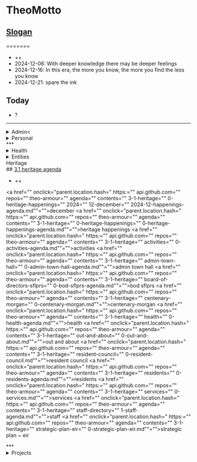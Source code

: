 # TheoMotto

## <a href="" onclick="parent.location.hash=&quot;https://api.github.com/repos/theo-armour/pages/contents/00-snippets/1-slogan-of-the-day.md&quot;">Slogan</a>
=======

* ++
* 2024-12-06: With deeper knowledge there may be deeper feelings
* 2024-12-16: In this era, the more you know, the more you find the less you know
* 2024-12-21: spare the ink

<!-- this is a comment -->
## Today

* ?

***

<!--

**Admin**

-->
<details>
<summary>Admin&lt;</summary>
## <a href="" onclick="parent.location.hash=" https:="" api.github.com="" repos="" theo-armour="" agenda="" contents="" 0-admin="" 0-admin-agenda.md""="">0 Admin Agenda</a>

* ?

<a href="" onclick="parent.location.hash=" https:="" api.github.com="" repos="" theo-armour="" agenda="" contents="" 0-admin="" mia="" 0-mia-agenda.md""="">mia agenda</a>

<a href="" onclick="parent.location.hash=" https:="" api.github.com="" repos="" theo-armour="" agenda="" contents="" 0-admin="" will-trust="" 0-will-trust-agenda.md""="">0.1 will &amp; trust</a>

<a href="" onclick="parent.location.hash=" https:="" api.github.com="" repos="" theo-armour="" agenda="" contents="" 0-admin="" taxes="" 0-2024-taxes-agenda.md""="">0.1 2024 taxes</a>

</details>
<!-- *** -->
<details>
<!-- -->
<summary>Personal</summary>
## <a href="" onclick="parent.location.hash=" https:="" api.github.com="" repos="" theo-armour="" agenda="" contents="" 0-admin-personal="" 0-admin-personal.md""="">0 Admin Personal</a>

* ?
* Printer canon cartridge returned
* Plateau chair
* Winter shoes
* EyeBuyDirect: small specs
* A: mike ~
* Safeway: esomeprazole ~&nbsp;

Waiting

* ++

<a href="" onclick="parent.location.hash=" https:="" api.github.com="" repos="" theo-armour="" agenda="" contents="" 1-schedule-weekly.md""="">0.1-schedule-days-of-week</a>

<a href="" onclick="parent.location.hash=" https:="" api.github.com="" repos="" theo-armour="" agenda="" contents="" 1-schedule-daily.md""="">0.1-schedule-daily</a>

<a href="" onclick="parent.location.hash=" https:="" api.github.com="" repos="" theo-armour="" agenda="" contents="" 1-notes.md""="">0.1-notes</a>

</details>
***

<!--

**Health**

-->
<details>
<summary>Health</summary>
## <a href="" onclick="parent.location.hash=" https:="" api.github.com="" repos="" theo-armour="" agenda="" contents="" 1-health="" 0-health-agenda.md""="">1.0 Health Agenda</a>

* ++

<a href="" onclick="parent.location.hash=" https:="" api.github.com="" repos="" theo-armour="" agenda="" contents="" 1-health="" dentistry.md""="">dentistry</a>

<a href="" onclick="parent.location.hash=" https:="" api.github.com="" repos="" theo-armour="" agenda="" contents="" 1-health="" dermatology.md""="">dermatology</a>

<a href="" onclick="parent.location.hash=" https:="" api.github.com="" repos="" theo-armour="" agenda="" contents="" 1-health="" gastroenterology.md""="">gastroenterology</a>

<a href="" onclick="parent.location.hash=" https:="" api.github.com="" repos="" theo-armour="" agenda="" contents="" 1-health="" ophthalmology.md""="">ophthalmology</a>

<a href="" onclick="parent.location.hash=" https:="" api.github.com="" repos="" theo-armour="" agenda="" contents="" 1-health="" 2-pph.md""="">pph</a>

<a href="" onclick="parent.location.hash=" https:="" api.github.com="" repos="" theo-armour="" agenda="" contents="" 1-health="" 1-health-history.md""="">1.1 Health History</a>

<a href="" onclick="parent.location.hash=" https:="" api.github.com="" repos="" theo-armour="" agenda="" contents="" 1-health="" 1-health-insurance.md""="">1.1 Health Insurance</a>

<a href="" onclick="parent.location.hash=" https:="" api.github.com="" repos="" theo-armour="" agenda="" contents="" 1-health="" 1-health-journal.md""="">1.1 Health Journal</a>

<a href="" onclick="parent.location.hash=" https:="" api.github.com="" repos="" theo-armour="" agenda="" contents="" 1-health="" 1-health-providers.md""="">1.1 Health Providers</a>

<a href="" onclick="parent.location.hash=" https:="" api.github.com="" repos="" theo-armour="" agenda="" contents="" 1-health="" 1-health-reference.md""="">1.1 Health Reference</a>

</details>
<!--

**Simplicity**

-->
<details>

<summary>Simplicity</summary>
## <a href="" onclick="parent.location.hash=" https:="" api.github.com="" repos="" theo-armour="" agenda="" contents="" 1-simplicity="" 0-simplicity-agenda.md""="">1.0 simplicity</a>

<a href="" onclick="parent.location.hash=" https:="" api.github.com="" repos="" theo-armour="" agenda="" contents="" 1-simplicity="" nicole-smith="" 0-nicole-agenda.md""="">nicole agenda</a>

<a href="" onclick="parent.location.hash=" https:="" api.github.com="" repos="" theo-armour="" agenda="" contents="" 1-simplicity="" archiving="" 0-archiving-agenda.md""="">1.1 archiving</a>

<a href="" onclick="parent.location.hash=" https:="" api.github.com="" repos="" theo-armour="" agenda="" contents="" 1-simplicity="" claudia="" 0-archiving-agenda.md""="">1.2 claudia</a>
</details>
<!--

**ACE IT**

-->
<details>
<summary>ACE IT</summary>
## <a href="" onclick="parent.location.hash=" https:="" api.github.com="" repos="" theo-armour="" agenda="" contents="" 2-ace-it="" 0-ace-it-agenda.md""="">2.0 ACE IT</a>

* ++
* Buy more: share paper
* Netflix: ace-i

<<<<<<< HEAD
## <a href="" onclick="parent.location.hash=&amp;quot;https://api.github.com/repos/theo-armour/agenda/contents/2-ace-it/alix.md&amp;quot;>Alix</a>

* ++

## <a href="" onclick="parent.location.hash=&amp;quot;https://api.github.com/repos/theo-armour/agenda/contents/2-ace-it/cynthia.md&amp;quot;>Cynthia</a>

* ++

## <a href="" onclick="parent.location.hash=&amp;quot;https://api.github.com/repos/theo-armour/agenda/contents/2-ace-it/eloise.md&amp;quot;>Eloise</a>
=======
## <code>&amp;lt;a href="" onclick="parent.location.hash=&amp;amp;quot;https://api.github.com/repos/theo-armour/agenda/contents/2-ace-it/alix.md&amp;amp;quot;"&amp;gt;</code>Alix <code>&amp;lt;/a&amp;gt;</code>

* ++

## <code>&amp;lt;a href="" onclick="parent.location.hash=&amp;amp;quot;https://api.github.com/repos/theo-armour/agenda/contents/2-ace-it/cynthia.md&amp;amp;quot;"&amp;gt;</code>Cynthia <code>&amp;lt;/a&amp;gt;</code>

* ++

## <code>&amp;lt;a href="" onclick="parent.location.hash=&amp;amp;quot;https://api.github.com/repos/theo-armour/agenda/contents/2-ace-it/eloise.md&amp;amp;quot;"&amp;gt;</code>Eloise <code>&amp;lt;/a&amp;gt;</code>
>>>>>>> 83e4245829dbda5a2d06916ec71a54ec371877e4

* ++
* Eloise: GitHub account + Coop

</details>
<!--

**Family**

 -->
<details>

<summary>Family</summary>
## <a href="" onclick="parent.location.hash=" https:="" api.github.com="" repos="" theo-armour="" agenda="" contents="" 2-family="" 0-family-agenda.md""="">2.1 Family</a>

* ++

</details>
<!--

**Peeps**

-->
<details>
<summary>Peeps</summary>
## <a href="" onclick="parent.location.hash=" https:="" api.github.com="" repos="" theo-armour="" agenda="" contents="" 2-peeps="" 0-peeps-agenda.md""="">2.2 Peeps</a>

</details>
***

<!--

**Entities**

-->
<details>
<summary>Entities</summary>
<!-- -->
## <a href="" onclick="parent.location.hash=" https:="" api.github.com="" repos="" theo-armour="" agenda="" contents="" 3-0-entities="" 0-entities-agenda.md""="">3.0 entities</a>

* ?

<!-- -->
<a href="" onclick="parent.location.hash=" https:="" api.github.com="" repos="" theo-armour="" agenda="" contents="" 3-0-entities="" 0-awesome-foundation="" 0-awesome-agenda.md""="">awesome</a>
<!-- -->
<a href="" onclick="parent.location.hash=" https:="" api.github.com="" repos="" theo-armour="" agenda="" contents="" 3-0-entities="" 0-next-village="" 0-next-village-agenda.md""="">next village</a>
<!-- -->
<a href="" onclick="parent.location.hash=" https:="" api.github.com="" repos="" theo-armour="" agenda="" contents="" 3-0-entities="" 0-sacsem="" 0-sacsem-agenda.md""="">sacsem</a>
<!-- -->
<a href="" onclick="parent.location.hash=" https:="" api.github.com="" repos="" theo-armour="" agenda="" contents="" 3-0-entities="" 0-sensay="" 0-sensay-agenda.md""="">sensay</a>
<!-- -->
<a href="" onclick="parent.location.hash=" https:="" api.github.com="" repos="" theo-armour="" agenda="" contents="" 3-0-entities="" 0-sps="" 0-sps-agenda.md""="">sps</a>
<!-- -->
<a href="" onclick="parent.location.hash=" https:="" api.github.com="" repos="" theo-armour="" agenda="" contents="" 3-0-entities="" 0-tgd="" 0-tgd-agenda.md""="">tgd</a>
<!-- -->
</details>
<!--

**Heritage**

-->
<details>
<!-- -->
<summary>Heritage</summary>
## <a href="" onclick="parent.location.hash=" https:="" api.github.com="" repos="" theo-armour="" agenda="" contents="" 3-1-heritage="" 0-heritage-agenda.md""="">3.1 heritage agenda</a>

* ++

<a href="" onclick="parent.location.hash=" https:="" api.github.com="" repos="" theo-armour="" agenda="" contents="" 3-1-heritage="" 0-heritage-happenings="" 2024="" 12-december="" 2024-12-happenings-agenda.md""="">december</a>
<a href="" onclick="parent.location.hash=" https:="" api.github.com="" repos="" theo-armour="" agenda="" contents="" 3-1-heritage="" 0-heritage-happenings="" 0-heritage-happenings-agenda.md""="">heritage happenings</a>
<a href="" onclick="parent.location.hash=" https:="" api.github.com="" repos="" theo-armour="" agenda="" contents="" 3-1-heritage="" activities="" 0-activities-agenda.md""="">activities</a>
<a href="" onclick="parent.location.hash=" https:="" api.github.com="" repos="" theo-armour="" agenda="" contents="" 3-1-heritage="" admin-town-hall="" 0-admin-town-hall-agenda.md""="">admin town hall</a>
<a href="" onclick="parent.location.hash=" https:="" api.github.com="" repos="" theo-armour="" agenda="" contents="" 3-1-heritage="" board-of-directors-sflprs="" 0-bod-sflprs-agenda.md""="">bod sflprs</a>
<a href="" onclick="parent.location.hash=" https:="" api.github.com="" repos="" theo-armour="" agenda="" contents="" 3-1-heritage="" centenary-morgan="" 0-centenary-morgan.md""="">centenary-morgan </a>
<a href="" onclick="parent.location.hash=" https:="" api.github.com="" repos="" theo-armour="" agenda="" contents="" 3-1-heritage="" health="" 0-health-agenda.md""="">health</a>
<a href="" onclick="parent.location.hash=" https:="" api.github.com="" repos="" theo-armour="" agenda="" contents="" 3-1-heritage="" out-and-about="" 0-out-and-about.md""="">out and about</a>
<a href="" onclick="parent.location.hash=" https:="" api.github.com="" repos="" theo-armour="" agenda="" contents="" 3-1-heritage="" resident-council="" 0-resident-council.md""="">resident council</a>
<a href="" onclick="parent.location.hash=" https:="" api.github.com="" repos="" theo-armour="" agenda="" contents="" 3-1-heritage="" residents="" 0-residents-agenda.md""="">residents</a>
<a href="" onclick="parent.location.hash=" https:="" api.github.com="" repos="" theo-armour="" agenda="" contents="" 3-1-heritage="" services="" 0-services.md""="">services</a>
<a href="" onclick="parent.location.hash=" https:="" api.github.com="" repos="" theo-armour="" agenda="" contents="" 3-1-heritage="" staff-directory="" 1-staff-agenda.md""="">staff</a>
<a href="" onclick="parent.location.hash=" https:="" api.github.com="" repos="" theo-armour="" agenda="" contents="" 3-1-heritage="" strategic-plan-eir="" 0-strategic-plan-eir.md""="">strategic plan ~ eir</a>
</details>
<!-- -->
***

<!--

**Projects**

-->
<details>
<summary>Projects</summary>
## <a href="" onclick="parent.location.hash=" https:="" api.github.com="" repos="" theo-armour="" agenda="" contents="" 4-0-projects="" 0-projects-agenda.md""="">4.0 projects agenda</a>

* ++

<<<<<<< HEAD
## <a href="" onclick="parent.location.hash=&amp;quot;https://api.github.com/repos/theo-armour/agenda/contents/4-1-organizations-repos/0-organizations-repos.md&amp;quot;>4.1 organizations</a>

* tess: kiosk software

## <a href="" onclick="parent.location.hash=&amp;quot;https://api.github.com/repos/theo-armour/agenda/contents/4-1-organizations-repos/0-organizations-repos.md&amp;quot;>repos</a>

* ++

## <a href="" onclick="parent.location.hash=&amp;quot;https://api.github.com/repos/theo-armour/agenda/contents/4-2-software/0-software-agenda.md&amp;quot;>4.2 software</a>

* ++

## <a href="" onclick="parent.location.hash=&amp;quot;https://api.github.com/repos/theo-armour/agenda/contents/4-3-hardware/0-hardware-agenda.md&amp;quot;>4.3 hardware</a>

* ++

## <a href="" onclick="parent.location.hash=&amp;quot;https://api.github.com/repos/theo-armour/agenda/contents/4-4-qdata-apps-journal/0-qdata.md&amp;quot;>4.4 qdata apps journal</a>
=======
## <code>&amp;lt;a href="" onclick="parent.location.hash=&amp;amp;quot;https://api.github.com/repos/theo-armour/agenda/contents/4-1-organizations-repos/0-organizations-repos.md&amp;amp;quot;"&amp;gt;</code>4.1 organizations <code>&amp;lt;/a&amp;gt;</code>

* tess: kiosk software

## <code>&amp;lt;a href="" onclick="parent.location.hash=&amp;amp;quot;https://api.github.com/repos/theo-armour/agenda/contents/4-1-organizations-repos/0-organizations-repos.md&amp;amp;quot;"&amp;gt;</code>repos <code>&amp;lt;/a&amp;gt;</code>

* ++

## <code>&amp;lt;a href="" onclick="parent.location.hash=&amp;amp;quot;https://api.github.com/repos/theo-armour/agenda/contents/4-2-software/0-software-agenda.md&amp;amp;quot;"&amp;gt;</code>4.2 software <code>&amp;lt;/a&amp;gt;</code>

* ++

## <code>&amp;lt;a href="" onclick="parent.location.hash=&amp;amp;quot;https://api.github.com/repos/theo-armour/agenda/contents/4-3-hardware/0-hardware-agenda.md&amp;amp;quot;"&amp;gt;</code>4.3 hardware <code>&amp;lt;/a&amp;gt;</code>

* ++

## <code>&amp;lt;a href="" onclick="parent.location.hash=&amp;amp;quot;https://api.github.com/repos/theo-armour/agenda/contents/4-4-qdata-apps-journal/0-qdata.md&amp;amp;quot;"&amp;gt;</code>4.4 qdata apps journal <code>&amp;lt;/a&amp;gt;</code>
>>>>>>> 83e4245829dbda5a2d06916ec71a54ec371877e4

* ++

***

<<<<<<< HEAD
## <a href="" onclick="parent.location.hash=&amp;quot;https://api.github.com/repos/theo-armour/agenda/contents/0-reminders.md&amp;quot;>Reminders</a>
=======
## <code>&amp;lt;a href="" onclick="parent.location.hash=&amp;amp;quot;https://api.github.com/repos/theo-armour/agenda/contents/0-reminders.md&amp;amp;quot;"&amp;gt;</code>Reminders <code>&amp;lt;/a&amp;gt;</code>
>>>>>>> 83e4245829dbda5a2d06916ec71a54ec371877e4

</details>